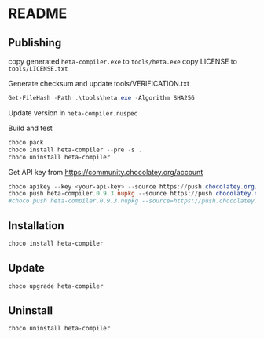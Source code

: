 # README

## Publishing

copy generated `heta-compiler.exe` to `tools/heta.exe`
copy LICENSE to `tools/LICENSE.txt`

Generate checksum and update tools/VERIFICATION.txt
```ps1
Get-FileHash -Path .\tools\heta.exe -Algorithm SHA256
```

Update version in `heta-compiler.nuspec`

Build and test

```ps1
choco pack
choco install heta-compiler --pre -s .
choco uninstall heta-compiler
```

Get API key from https://community.chocolatey.org/account

```ps1
choco apikey --key <your-api-key> --source https://push.chocolatey.org/
choco push heta-compiler.0.9.3.nupkg --source https://push.chocolatey.org/
#choco push heta-compiler.0.9.3.nupkg --source=https://push.chocolatey.org/ --api-key=<your-api-key>
```

## Installation

```ps1
choco install heta-compiler
```

## Update

```ps1
choco upgrade heta-compiler
```

## Uninstall

```ps1
choco uninstall heta-compiler
```
